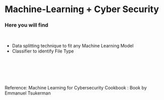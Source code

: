 <h1>Machine-Learning + Cyber Security</h1>

<h3>Here you will find</h3> <br>
<ul>
  <li>Data splitting technique to fit any Machine Learning Model</li>
  <li>Classifier to identify File Type</li>
</ul>

<br><br><br><br><br>
Reference:
Machine Learning for Cybersecurity Cookbook : Book by Emmanuel Tsukerman
